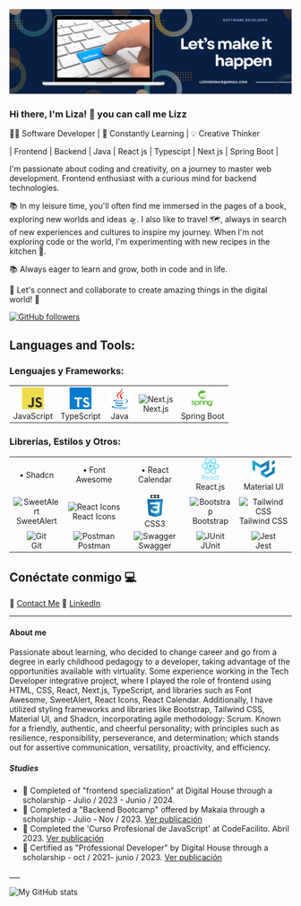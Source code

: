 <img src="myBanner.png" alt="banner" />

### Hi there, I'm Liza! 👋 you can call me Lizz

👨‍💻 Software Developer | 🌱 Constantly Learning | 💡 Creative Thinker

| Frontend | Backend | Java | React js | Typescipt | Next js | Spring Boot |

I'm passionate about coding and creativity, on a journey to master web development. Frontend enthusiast with a curious mind for backend technologies.

📚 In my leisure time, you'll often find me immersed in the pages of a book, exploring new worlds and ideas 🛸. I also like to travel 🗺️, always in search of new experiences and cultures to inspire my journey. When I'm not exploring code or the world, I'm experimenting with new recipes in the kitchen 🌮.

📚 Always eager to learn and grow, both in code and in life.

🌟 Let's connect and collaborate to create amazing things in the digital world! 🚀

[![GitHub followers](https://img.shields.io/github/followers/TuUsuario?label=Follow&style=social)](https://github.com/lizzmedina)

## Languages and Tools:

### Lenguajes y Frameworks:
<table>
  <tr>
    <td align="center">
      <img src="https://raw.githubusercontent.com/devicons/devicon/master/icons/javascript/javascript-original.svg" alt="JavaScript" width="40" height="40"/>
      <br>JavaScript
    </td>
    <td align="center">
      <img src="https://raw.githubusercontent.com/devicons/devicon/master/icons/typescript/typescript-original.svg" alt="TypeScript" width="40" height="40"/>
      <br>TypeScript
    </td>
    <td align="center">
      <img src="https://raw.githubusercontent.com/devicons/devicon/master/icons/java/java-original.svg" alt="Java" width="40" height="40"/>
      <br>Java
    </td>
    <td align="center">
      <img src="https://pulkitgangwar.gallerycdn.vsassets.io/extensions/pulkitgangwar/nextjs-snippets/1.0.2/1713018281951/Microsoft.VisualStudio.Services.Icons.Default" alt="Next.js" width="40" height="40"/>
      <br>Next.js
    </td>
    <td align="center">
      <img src="https://raw.githubusercontent.com/devicons/devicon/master/icons/spring/spring-original-wordmark.svg" alt="Spring Boot" width="40" height="40"/>
      <br>Spring Boot
    </td>
  </tr>
</table>

### Librerías, Estilos y Otros:
<table>
  <tr>
    <td align="center">
      • Shadcn
    </td>
    <td align="center">
      • Font Awesome
    </td>
    <td align="center">
      • React Calendar
    </td>
    <td align="center">
      <img src="https://raw.githubusercontent.com/devicons/devicon/master/icons/react/react-original-wordmark.svg" alt="React" width="40" height="40"/>
      <br>React.js
    </td>
    <td align="center">
      <img src="https://raw.githubusercontent.com/devicons/devicon/master/icons/materialui/materialui-original.svg" alt="Material UI" width="40" height="40"/>
      <br>Material UI
    </td>
  </tr>
  <tr>
    <td align="center">
      <img src="https://sweetalert2.github.io/images/favicon.png" alt="SweetAlert" width="40" height="40"/>
      <br>SweetAlert
    </td>
    <td align="center">
      <img src="https://raw.githubusercontent.com/react-icons/react-icons/master/react-icons.svg" alt="React Icons" width="40" height="40"/>
      <br>React Icons
    </td>
    <td align="center">
      <img src="https://raw.githubusercontent.com/devicons/devicon/master/icons/css3/css3-original-wordmark.svg" alt="CSS3" width="40" height="40"/>
      <br>CSS3
    </td>
    <td align="center">
      <img src="https://upload.wikimedia.org/wikipedia/commons/thumb/b/b2/Bootstrap_logo.svg/2560px-Bootstrap_logo.svg.png" alt="Bootstrap" width="40" height="40"/>
      <br>Bootstrap
    </td>
    <td align="center">
      <img src="https://www.vectorlogo.zone/logos/tailwindcss/tailwindcss-icon.svg" alt="Tailwind CSS" width="40" height="40"/>
      <br>Tailwind CSS
    </td>
  </tr>
  <tr>
    <td align="center">
      <img src="https://www.vectorlogo.zone/logos/git-scm/git-scm-icon.svg" alt="Git" width="40" height="40"/>
      <br>Git
    </td>
    <td align="center">
      <img src="https://www.vectorlogo.zone/logos/getpostman/getpostman-icon.svg" alt="Postman" width="40" height="40"/>
      <br>Postman
    </td>
    <td align="center">
      <img src="https://upload.wikimedia.org/wikipedia/commons/a/ab/Swagger-logo.png" alt="Swagger" width="40" height="40"/>
      <br>Swagger
    </td>
    <td align="center">
      <img src="https://junit.org/junit5/assets/img/junit5-logo.png" alt="JUnit" width="40" height="40"/>
      <br>JUnit
    </td>
    <td align="center">
      <img src="https://www.vectorlogo.zone/logos/jestjsio/jestjsio-icon.svg" alt="Jest" width="40" height="40"/>
      <br>Jest
    </td>
  </tr>
</table>


<h2>
  Conéctate conmigo 💻
</h2>
  
📧 [Contact Me](mailto:lizzmedina15@gmail.com)
👔 [LinkedIn](https://www.linkedin.com/in/liza-medina/)

___
<h4>About me</h4>
<p>Passionate about learning, who decided to change career and go from a degree in early childhood pedagogy to a developer, taking advantage of the opportunities available with virtuality. Some experience working in the Tech Developer integrative project, where I played the role of frontend using HTML, CSS, React, Next.js, TypeScript, and libraries such as Font Awesome, SweetAlert, React Icons, React Calendar. Additionally, I have utilized styling frameworks and libraries like Bootstrap, Tailwind CSS, Material UI, and Shadcn, incorporating agile methodology: Scrum. Known for a friendly, authentic, and cheerful personality; with principles such as resilience, responsibility, perseverance, and determination; which stands out for assertive communication, versatility, proactivity, and efficiency.
</p>
<h5>Studies</h5>
    <ul>
      <li>📙 Completed of "frontend specialization"  at Digital House through a scholarship - Julio / 2023 - Junio / 2024.</li>             
      <li>📜 Completed a "Backend Bootcamp" offered by Makaia through a scholarship - Julio - Nov / 2023. <span><a target="blank" href="https://www.linkedin.com/posts/liza-medina_backend-java-programacion-activity-7133465936090537985-JHyT?utm_source=share&utm_medium=member_desktop">Ver publicación</a> </span> </li>    
      <li>📜 Completed the 'Curso Profesional de JavaScript' at CodeFacilito. Abril 2023. <span><a target="blank" href="https://www.linkedin.com/posts/liza-medina_semanafronted-codigofacilito-activity-7055609862541463552-ARYZ?utm_source=share&utm_medium=member_desktop">Ver publicación</a> </span></li>
      <li>📜 Certified as "Professional Developer" by Digital House through a scholarship - oct / 2021- junio / 2023. <span><a target="blank" href="https://www.linkedin.com/posts/liza-medina_profesional-devoloper-activity-7091901537211310080-mPpf?utm_source=share&utm_medium=member_desktop">Ver publicación</a> </span> </li>             
    </ul>
___

![My GitHub stats](https://github-readme-stats.vercel.app/api?username=lizzmedina&show_icons=true&theme=lizzmedina)
